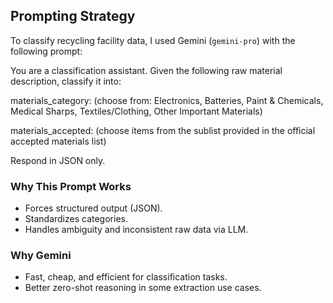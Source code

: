 ## Prompting Strategy

To classify recycling facility data, I used Gemini (`gemini-pro`) with the following prompt:

You are a classification assistant. Given the following raw material description, classify it into:

materials_category: (choose from: Electronics, Batteries, Paint & Chemicals, Medical Sharps, Textiles/Clothing, Other Important Materials)

materials_accepted: (choose items from the sublist provided in the official accepted materials list)

Respond in JSON only.
                                                      
### Why This Prompt Works
- Forces structured output (JSON).
- Standardizes categories.
- Handles ambiguity and inconsistent raw data via LLM.

### Why Gemini
- Fast, cheap, and efficient for classification tasks.
- Better zero-shot reasoning in some extraction use cases.
